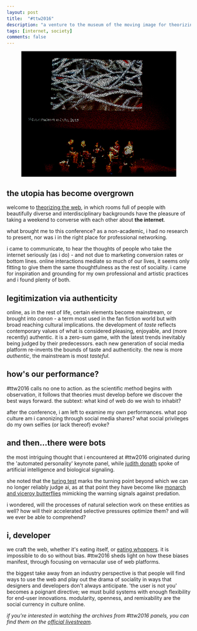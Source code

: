 ```yaml
---
layout: post
title:  "#ttw2016"
description: "a venture to the museum of the moving image for theorizing the web 2016,  an undertaking to understand how our network-connected lives recapitulate human sociality."
tags: [internet, society]
comments: false
---
```


<figure>
	<a href="/images/posts/2016/ttw2016_chilltheory.jpeg"><img src="/images/posts/2016/ttw2016_chilltheory.jpeg" alt="#TtW2016 #K1 Chill Theory"></a>
</figure>

## the utopia has become overgrown


welcome to [theorizing the web](http://theorizingtheweb.tumblr.com/), in which rooms full of  people with beautifully diverse and interdisciplinary backgrounds have the pleasure of taking a weekend to converse with each other about **the internet**.

what brought me to this conference? as a non-academic, i had no research to present, nor was i in the right place for professional networking. 

i came to communicate, to hear the thoughts of people who take the internet seriously (as i do) - and not due to marketing conversion rates or bottom lines. online interactions mediate so much of our lives, it seems only fitting to give them the same thoughtfulness as the rest of sociality. i came for inspiration and grounding for my own professional and artistic practices and i found plenty of both.

## legitimization via authenticity


online, as in the rest of life, certain elements become mainstream, or brought into _canon_ - a term most used in the fan fiction world but with broad reaching cultural implications. the development of _taste_ reflects contemporary values of what is considered pleasing, enjoyable, and (more recently) authentic. it is a zero-sum game, with the latest trends inevitably being judged by their predecessors. each new generation of social media platform re-invents the bounds of taste and authenticity. the new is more _authentic_, the mainstream is most _tasteful_.


## how's our performance?

\#ttw2016 calls no one to action. as the scientific method begins with observation, it follows that theories must develop before we discover the best ways forward. the subtext: what kind of web do we wish to inhabit?

after the conference, i am left to examine my own performances. what pop culture am i canonizing through social media shares? what social privileges do my own selfies (or lack thereof) evoke?

## and then...there were bots

the most intriguing thought that i encountered at #ttw2016 originated during the 'automated personality' keynote panel, while [judith donath](http://smg.media.mit.edu/people/judith/) spoke of artificial intelligence and biological signaling. 

she noted that the [turing test](https://en.wikipedia.org/wiki/Turing_test) marks the turning point beyond which we can no longer reliably judge ai, as at that point they have become like [monarch and viceroy butterflies](https://en.wikipedia.org/wiki/Batesian_mimicry) mimicking the warning signals against predation. 

i wondered, will the processes of natural selection work on these entities as well? how will their accelerated selective pressures optimize them? and will we ever be able to comprehend?

## i, developer

we craft the web, whether it's eating itself, or [eating whoppers](https://medium.com/@sgreenwood/software-is-eating-up-the-world-part-ii-f272a6635765). it is impossible to do so without bias. #ttw2016 sheds light on how these biases manifest, through focusing on vernacular use of web platforms.

the biggest take away from an industry perspective is that people will find ways to use the web and play out the drama of sociality in ways that designers and developers don't always anticipate. 'the user is not you' becomes a poignant directive; we must build systems with enough flexibility for end-user innovations.  modularity, openness, and remixability are the social currency in culture online. 

_if you're interested in watching the archives from #ttw2016 panels, you can find them on the [official livestream](http://theorizingtheweb.tumblr.com/2016/livestream)._